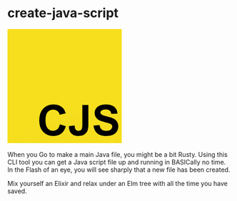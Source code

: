 # create-java-script

![](./logo.png)

When you Go to make a main Java file, you might be a bit Rusty. Using this CLI tool you can get a Java script file up and running in BASICally no time. In the Flash of an eye, you will see sharply that a new file has been created.

Mix yourself an Elixir and relax under an Elm tree with all the time you have saved.
